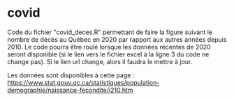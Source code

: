 # covid
Code du fichier "covid_deces.R" permettant de faire la figure suivant le nombre de décès au Québec en 2020 par rapport aux autres années depuis 2010. Le code pourra être roulé lorsque les données récentes de 2020 seront disponible (si le lien vers le fichier excel à la ligne 3 du code ne change pas). Si le lien url change, alors il faudra le mettre à jour. 

Les données sont disponibles à cette page : https://www.stat.gouv.qc.ca/statistiques/population-demographie/naissance-fecondite/i210.htm